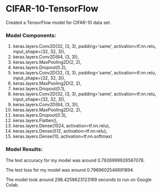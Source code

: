 # CIFAR-10-TensorFlow
Created a TensorFlow model for CIFAR-10  data set.

### Model Components:
1. keras.layers.Conv2D(32, (3, 3), padding='same', activation=tf.nn.relu, input_shape=(32, 32, 3)),
2. keras.layers.Conv2D(64, (3, 3)),
3. keras.layers.MaxPooling2D(2, 2),
4. keras.layers.Dropout(0.2),
5. keras.layers.Conv2D(32, (3, 3), padding='same', activation=tf.nn.relu, input_shape=(32, 32, 3)),
6. keras.layers.MaxPooling2D(2, 2),
7. keras.layers.Dropout(0.1),
8. keras.layers.Conv2D(32, (3, 3), padding='same', activation=tf.nn.relu, input_shape=(32, 32, 3)),
9. keras.layers.Conv2D(64, (3, 3)),
10. keras.layers.MaxPooling2D(2, 2),
11. keras.layers.Dropout(0.3),
12. keras.layers.Flatten(),
13. keras.layers.Dense(1024, activation=tf.nn.relu),
14. keras.layers.Dense(512, activation=tf.nn.relu),
15. keras.layers.Dense(10, activation=tf.nn.softmax)

### Model Results:
The test accuracy for my model was around 0.7926999926567078.

The test loss for my model was around 0.7969602546691894.

The model took around 298.4258623123169 seconds to run on Google Colab.
